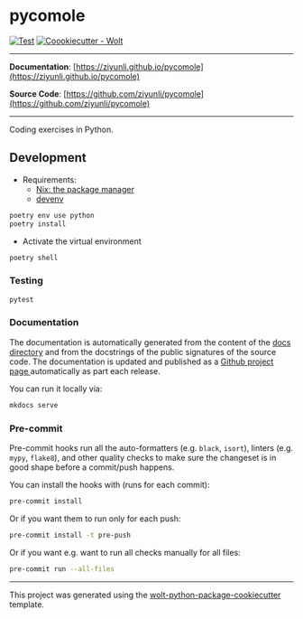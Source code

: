 # pycomole

[![Test](https://github.com/ziyunli/pycomole/actions/workflows/test.yml/badge.svg)](https://github.com/ziyunli/pycomole/actions/workflows/test.yml)
[![Coookiecutter - Wolt](https://img.shields.io/badge/cookiecutter-Wolt-00c2e8?style=flat-square&logo=cookiecutter&logoColor=D4AA00&link=https://github.com/woltapp/wolt-python-package-cookiecutter)](https://github.com/woltapp/wolt-python-package-cookiecutter)


---

**Documentation**: [https://ziyunli.github.io/pycomole](https://ziyunli.github.io/pycomole)

**Source Code**: [https://github.com/ziyunli/pycomole](https://github.com/ziyunli/pycomole)

---

Coding exercises in Python.

## Development

* Requirements:
  * [Nix: the package manager](https://nixos.org/download.html)
  * [devenv](https://devenv.sh/)

```bash
poetry env use python
poetry install
```

* Activate the virtual environment

```bash
poetry shell
```

### Testing

```bash
pytest
```

### Documentation

The documentation is automatically generated from the content of the [docs directory](./docs) and from the docstrings
 of the public signatures of the source code. The documentation is updated and published as a [Github project page
 ](https://pages.github.com/) automatically as part each release.

You can run it locally via:

```sh
mkdocs serve
```

### Pre-commit

Pre-commit hooks run all the auto-formatters (e.g. `black`, `isort`), linters (e.g. `mypy`, `flake8`), and other quality
 checks to make sure the changeset is in good shape before a commit/push happens.

You can install the hooks with (runs for each commit):

```sh
pre-commit install
```

Or if you want them to run only for each push:

```sh
pre-commit install -t pre-push
```

Or if you want e.g. want to run all checks manually for all files:

```sh
pre-commit run --all-files
```

---

This project was generated using the [wolt-python-package-cookiecutter](https://github.com/woltapp/wolt-python-package-cookiecutter) template.
